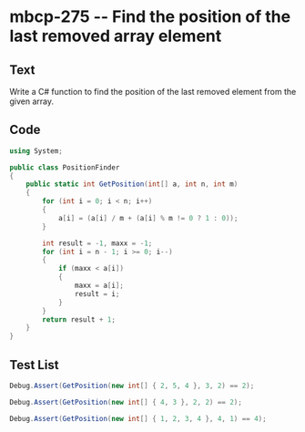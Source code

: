 # mbcp-275 -- Find the position of the last removed array element

## Text

Write a C# function to find the position of the last removed element from the given array.

## Code

```csharp
using System;

public class PositionFinder
{
    public static int GetPosition(int[] a, int n, int m)
    {
        for (int i = 0; i < n; i++)
        {
            a[i] = (a[i] / m + (a[i] % m != 0 ? 1 : 0));
        }

        int result = -1, maxx = -1;
        for (int i = n - 1; i >= 0; i--)
        {
            if (maxx < a[i])
            {
                maxx = a[i];
                result = i;
            }
        }
        return result + 1;
    }
}
```

## Test List

```csharp
Debug.Assert(GetPosition(new int[] { 2, 5, 4 }, 3, 2) == 2);
```

```csharp
Debug.Assert(GetPosition(new int[] { 4, 3 }, 2, 2) == 2);
```

```csharp
Debug.Assert(GetPosition(new int[] { 1, 2, 3, 4 }, 4, 1) == 4);
```

